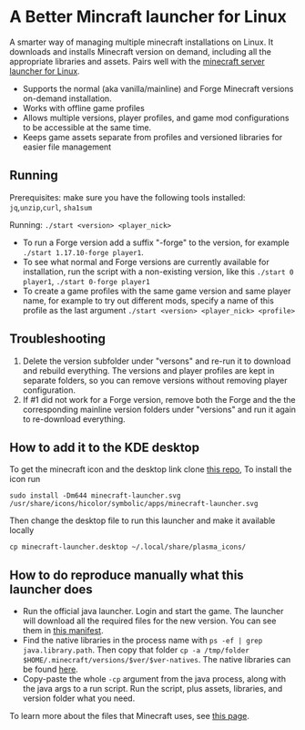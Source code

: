 # A Better Mincraft launcher for Linux

A smarter way of managing multiple minecraft installations on Linux. It downloads and installs Minecraft version on demand, including all the appropriate libraries and assets.
Pairs well with the [minecraft server launcher for Linux](https://github.com/alexivkin/minecraft-server-container). 

* Supports the normal (aka vanilla/mainline) and Forge Minecraft versions on-demand installation. 
* Works with offline game profiles
* Allows multiple versions, player profiles, and game mod configurations to be accessible at the same time.
* Keeps game assets separate from profiles and versioned libraries for easier file management

## Running

Prerequisites: make sure you have the following tools installed: `jq`,`unzip`,`curl`, `sha1sum`

Running: `./start <version> <player_nick>`

* To run a Forge version add a suffix "-forge" to the version, for example `./start 1.17.10-forge player1`. 
* To see what normal and Forge versions are currently available for installation, run the script with a non-existing version, like this `./start 0 player1`, `./start 0-forge player1`
* To create a game profiles with the same game version and same player name, for example to try out different mods, specify a name of this profile as the last argument `./start <version> <player_nick> <profile>` 

## Troubleshooting

1. Delete the version subfolder under "versons" and re-run it to download and rebuild everything. The versions and player profiles are kept in separate folders, so you can remove versions without removing player configuration.
2. If #1 did not work for a Forge version, remove both the Forge and the the corresponding mainline version folders under "versions" and run it again to re-download everything. 

## How to add it to the KDE desktop 

To get the minecraft icon and the desktop link clone [this repo](https://aur.archlinux.org/minecraft-launcher.git), To install the icon run

`sudo install -Dm644 minecraft-launcher.svg /usr/share/icons/hicolor/symbolic/apps/minecraft-launcher.svg`

Then change the desktop file to run this launcher and make it available locally

`cp minecraft-launcher.desktop ~/.local/share/plasma_icons/`

## How to do reproduce manually what this launcher does

* Run the official java launcher. Login and start the game. The launcher will download all the required files for the new version. You can see them in [this manifest](https://launchermeta.mojang.com/mc/game/version_manifest.json).
* Find the native libraries in the process name with `ps -ef | grep java.library.path`. Then copy that folder `cp -a /tmp/folder $HOME/.minecraft/versions/$ver/$ver-natives`. The native libraries can be found [here](https://libraries.minecraft.net/).
* Copy-paste the whole `-cp` argument from the java process, along with the java args to a run script. Run the script, plus assets, libraries, and version folder what you need.

To learn more about the files that Minecraft uses, see [this page](https://wiki.vg/Game_files).

